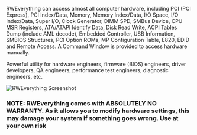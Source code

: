 RWEverything can access almost all computer hardware, including PCI (PCI Express), PCI Index/Data, Memory, Memory Index/Data, I/O Space, I/O Index/Data, Super I/O, Clock Generator, DIMM SPD, SMBus Device, CPU MSR Registers, ATA/ATAPI Identify Data, Disk Read Write, ACPI Tables Dump (include AML decode), Embedded Controller, USB Information, SMBIOS Structures, PCI Option ROMs, MP Configuration Table, E820, EDID and Remote Access. A Command Window is provided to access hardware manually.

Powerful utility for hardware engineers, firmware (BIOS) engineers, driver developers, QA engineers, performance test engineers, diagnostic engineers, etc.

![RWEverything Screenshot](https://cdn.jsdelivr.net/gh/brogers5/chocolatey-package-rweverything@82c0cd66ba0a50b1925007c2bf0972b934dccb47/Screenshot.png)

### **NOTE**: RWEverything comes with ABSOLUTELY NO WARRANTY. As it allows you to modify hardware settings, this may damage your system if something goes wrong. Use at your own risk
